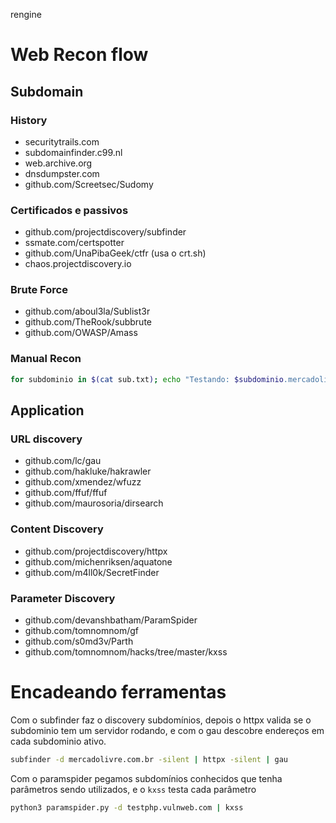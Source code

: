 rengine
# Web Recon flow

## Subdomain

### History

- securitytrails.com
- subdomainfinder.c99.nl
- web.archive.org
- dnsdumpster.com
- github.com/Screetsec/Sudomy

### Certificados e passivos
- github.com/projectdiscovery/subfinder
- ssmate.com/certspotter
- github.com/UnaPibaGeek/ctfr (usa o crt.sh)
- chaos.projectdiscovery.io

### Brute Force

- github.com/aboul3la/Sublist3r
- github.com/TheRook/subbrute
- github.com/OWASP/Amass

### Manual Recon

```bash
for subdominio in $(cat sub.txt); echo "Testando: $subdominio.mercadolivre.com.br"; host "$subdominio.mercadolivre.com.br" | grep -v 'NXDOMAIN'; done;
```

## Application

### URL discovery

- github.com/lc/gau 
- github.com/hakluke/hakrawler 
- github.com/xmendez/wfuzz 
- github.com/ffuf/ffuf 
- github.com/maurosoria/dirsearch

### Content Discovery

- github.com/projectdiscovery/httpx
- github.com/michenriksen/aquatone
- github.com/m4ll0k/SecretFinder

### Parameter Discovery

- github.com/devanshbatham/ParamSpider
- github.com/tomnomnom/gf
- github.com/s0md3v/Parth
- github.com/tomnomnom/hacks/tree/master/kxss

# Encadeando ferramentas

Com o subfinder faz o discovery subdomínios, depois o httpx valida se o subdominio tem um servidor rodando, e com o gau descobre endereços em cada subdominio ativo.

```bash
subfinder -d mercadolivre.com.br -silent | httpx -silent | gau
```

Com o paramspider pegamos subdomínios conhecidos que tenha parâmetros sendo utilizados, e o `kxss` testa cada parâmetro

```bash
python3 paramspider.py -d testphp.vulnweb.com | kxss
```

